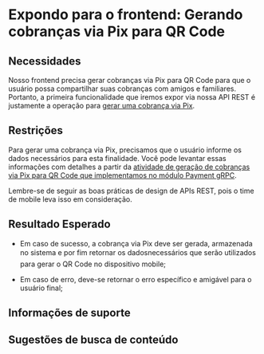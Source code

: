 # Expondo para o frontend: Gerando cobranças via Pix para QR Code

## Necessidades

Nosso frontend precisa gerar cobranças via Pix para QR Code para que o usuário possa compartilhar suas cobranças com amigos e familiares. Portanto, a primeira funcionalidade que iremos expor via nossa API REST é justamente a operação para [gerar uma cobrança via Pix](005-gerando-uma-cobranca-via-pix-para-qrcode.md).
   
## Restrições

Para gerar uma cobrança via Pix, precisamos que o usuário informe os dados necessários para esta finalidade. Você pode levantar essas informações com detalhes a partir da [atividade de geração de cobranças via Pix para QR Code que implementamos no módulo Payment gRPC](005-gerando-uma-cobranca-via-pix-para-qrcode.md).

Lembre-se de seguir as boas práticas de design de APIs REST, pois o time de mobile leva isso em consideração.

## Resultado Esperado

- Em caso de sucesso, a cobrança via Pix deve ser gerada, armazenada no sistema e por fim retornar os dadosnecessários que serão utilizados para gerar o QR Code no dispositivo mobile;

- Em caso de erro, deve-se retornar o erro específico e amigável para o usuário final;

## Informações de suporte

## Sugestões de busca de conteúdo